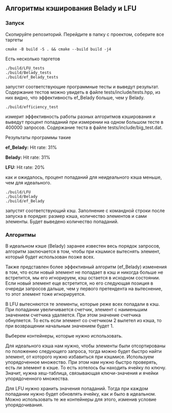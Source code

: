 ## Алгоритмы кэширования Belady и LFU

### Запуск

Скопируйте репозиторий.
Перейдите в папку с проектом, соберите все таргеты
```
cmake -B build -S . && cmake --build build -j4
```
Есть несколько таргетов 
```
./build/LFU_tests
./build/Belady_tests
./build/ef_Belady_tests
```
запустят соответствующие программные тесты и выведут результат. Содержание тестов можно увидеть в файле tests/include/tests.hpp, из них видно, что эффективность ef_Belady больше, чем у Belady.

```
./build/efficiency_test
```
измерит эффективность работы разных алгоритмов кэширования и выведут процент попаданий при измерении на одном большом тесте в 400000 запросов. Содержание теста в файле tests/include/big_test.dat.

Результаты программы такие

**ef_Belady:**
Hit rate: 31%

**Belady:**
Hit rate: 31%

**LFU:**
Hit rate: 20%

как и ожидалось, процент попаданий для неидеального кэша меньше, чем для идеального.

```
./build/LFU
./build/Belady
./build/ef_Belady
```
запустят соответствующий кэш. Заполнение с командной строки после запуска в порядке: размер кэша, количество элементов и сами элементы. Будет выведено количество попаданий.


### Алгоритмы

В идеальном кэше (Belady) заранее известен весь порядок запросов, алгоритм заключается в том, чтобы при кэшмисе вытеснять элемент, который будет использован позже всех. 

Также представлен более эффективный алгоритм (ef_Belady) изменения в том, что если новый элемент не попадает в кэш и никогда больше не встретится, мы его игнорируем, кэш остается в исходном состоянии. Если новый элемент еще встретится, но его следующая позиция в очереди запросов дальше, чем у первого претендента на вытеснение, то этот элемент тоже игнорируется. 

В LFU вытесняются те элементы, которые реже всех попадали в кэш. При попадании увеличивается счетчик, элемент с наименьшим значением счетчика удаляется. При этом значение счетчика обнуляется. То есть если элемент со счетчиком 2 вылетел из кэша, то при возвращении начальным значением будет 1.


Выберем контейнеры, которые нужно использовать. 


Для идеального кэша нам нужно, чтобы элементы были отсортированы по положению следующего запроса, тогда можно будет быстро найти элемент, от которого нужно избавиться при кэшмисе. Используем упорядоченное множество. При этом нам нужно быстро проверять, есть ли элемент в кэше. То есть хотелось бы находить ячейку по ключу. Значит, нужна хеш-таблица, связывающая ключи-значения и ячейки упорядоченного множества. 


Для LFU нужно хранить значения попаданий. Тогда при каждом попадании нужно будет обновлять ячейку, как и было в идеальном. Можно использовать те же контейнеры для этого, изменив условие упорядочивания.